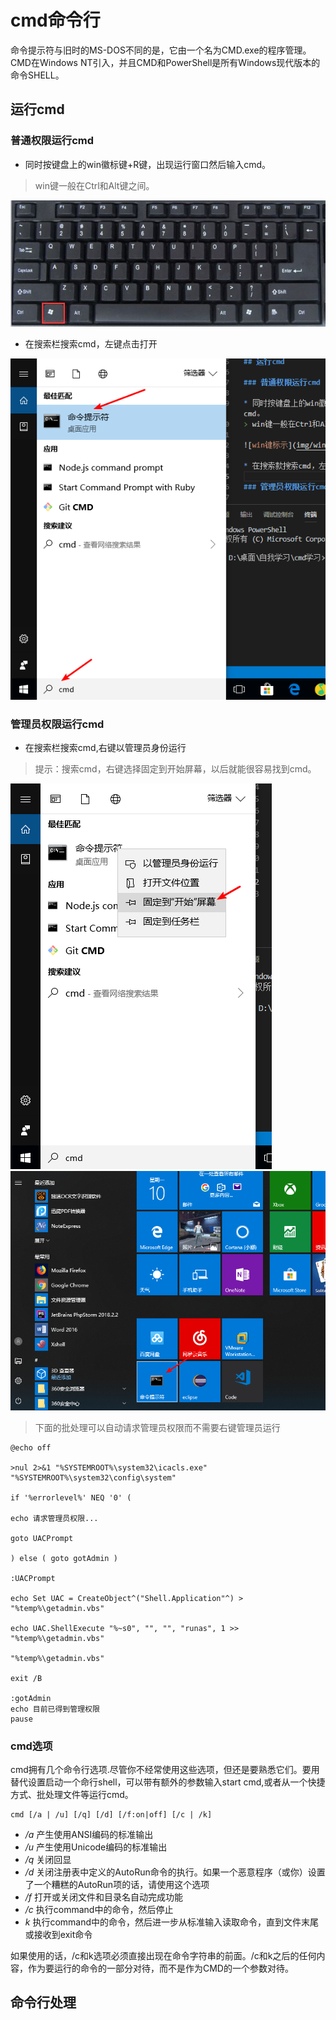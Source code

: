 # cmd命令行

命令提示符与旧时的MS-DOS不同的是，它由一个名为CMD.exe的程序管理。CMD在Windows NT引入，并且CMD和PowerShell是所有Windows现代版本的命令SHELL。

## 运行cmd

### 普通权限运行cmd 

* 同时按键盘上的win徽标键+R键，出现运行窗口然后输入cmd。
> win键一般在Ctrl和Alt键之间。

![win键标示](img/win.jpg)

* 在搜索栏搜索cmd，左键点击打开

![搜索cmd](img/search.png)

### 管理员权限运行cmd

* 在搜索栏搜索cmd,右键以管理员身份运行

> 提示：搜索cmd，右键选择固定到开始屏幕，以后就能很容易找到cmd。

![固定cmd到开始屏幕](img/001.png)
![固定cmd到开始屏幕](img/002.png)

> 下面的批处理可以自动请求管理员权限而不需要右键管理员运行

```
@echo off

>nul 2>&1 "%SYSTEMROOT%\system32\icacls.exe" "%SYSTEMROOT%\system32\config\system"

if '%errorlevel%' NEQ '0' (

echo 请求管理员权限...

goto UACPrompt

) else ( goto gotAdmin )

:UACPrompt

echo Set UAC = CreateObject^("Shell.Application"^) > "%temp%\getadmin.vbs"

echo UAC.ShellExecute "%~s0", "", "", "runas", 1 >> "%temp%\getadmin.vbs"

"%temp%\getadmin.vbs"

exit /B

:gotAdmin
echo 目前已得到管理权限
pause
```
### cmd选项
cmd拥有几个命令行选项.尽管你不经常使用这些选项，但还是要熟悉它们。要用替代设置启动一个命行shell，可以带有额外的参数输入start cmd,或者从一个快捷方式、批处理文件等运行cmd。

```
cmd [/a | /u] [/q] [/d] [/f:on|off] [/c | /k]
```

* */a* 产生使用ANSI编码的标准输出
* */u* 产生使用Unicode编码的标准输出
* */q* 关闭回显
* */d* 关闭注册表中定义的AutoRun命令的执行。如果一个恶意程序（或你）设置了一个糟糕的AutoRun项的话，请使用这个选项
* */f* 打开或关闭文件和目录名自动完成功能
* */c* 执行command中的命令，然后停止
* *k* 执行command中的命令，然后进一步从标准输入读取命令，直到文件末尾或接收到exit命令

如果使用的话，/c和k选项必须直接出现在命令字符串的前面。/c和k之后的任何内容，作为要运行的命令的一部分对待，而不是作为CMD的一个参数对待。

## 命令行处理